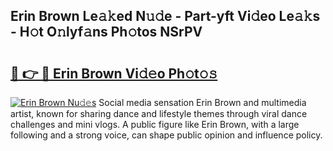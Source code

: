 ## Erin Brown Le𝚊𝚔ed N𝚞𝚍e - Part-yft Vi𝚍eo Le𝚊𝚔s - H𝚘t O𝚗lyf𝚊ns Ph𝚘tos NSrPV

# <h2><a href="http://hf5mlq.feru.top/?c=Erin+Brown">🔗 👉 🔴 Erin Brown Vi𝚍𝚎o Ph𝚘t𝚘𝚜</a></h2>

[![Erin Brown Nu𝚍𝚎s](https://i.imgur.com/0TWrTi3.gif)](http://hf5mlq.feru.top/?c=Erin+Brown)
Social media sensation Erin Brown and multimedia artist, known for sharing dance and lifestyle themes through viral dance challenges and mini vlogs. A public figure like Erin Brown, with a large following and a strong voice, can shape public opinion and influence policy. 
